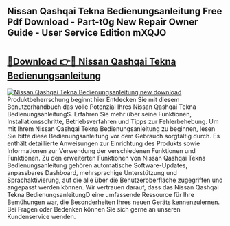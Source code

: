 ## Nissan Qashqai Tekna Bedienungsanleitung Free Pdf Download - Part-t0g New Repair Owner Guide - User Service Edition mXQJO

# <h2><a href="http://df3214d.blite.top/?on=Nissan+Qashqai+Tekna+Bedienungsanleitung">🔗Download 👉🔴 Nissan Qashqai Tekna Bedienungsanleitung</a></h2>

[![Nissan Qashqai Tekna Bedienungsanleitung new download](https://i.imgur.com/lujVjoI.png)](http://df3214d.blite.top/?on=Nissan+Qashqai+Tekna+Bedienungsanleitung)
Produktbeherrschung beginnt hier Entdecken Sie mit diesem Benutzerhandbuch das volle Potenzial Ihres Nissan Qashqai Tekna BedienungsanleitungS. Erfahren Sie mehr über seine Funktionen, Installationsschritte, Betriebsverfahren und Tipps zur Fehlerbehebung. Um mit Ihrem Nissan Qashqai Tekna Bedienungsanleitung zu beginnen, lesen Sie bitte diese Bedienungsanleitung vor dem Gebrauch sorgfältig durch. Es enthält detaillierte Anweisungen zur Einrichtung des Produkts sowie Informationen zur Verwendung der verschiedenen Funktionen und Funktionen. Zu den erweiterten Funktionen von Nissan Qashqai Tekna Bedienungsanleitung gehören automatische Software-Updates, anpassbares Dashboard, mehrsprachige Unterstützung und Sprachaktivierung, auf die alle über die Benutzeroberfläche zugegriffen und angepasst werden können. Wir vertrauen darauf, dass das Nissan Qashqai Tekna BedienungsanleitungD eine umfassende Ressource für Ihre Bemühungen war, die Besonderheiten Ihres neuen Geräts kennenzulernen. Bei Fragen oder Bedenken können Sie sich gerne an unseren Kundenservice wenden.
